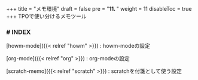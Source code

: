 +++
title = "メモ環境"
draft = false
pre = "<b>11. </b>"
weight = 11
disableToc = true
+++
TPOで使い分けるメモツール

### # INDEX

[howm-mode]({{< relref "howm" >}})
: howm-modeの設定

[org-mode]({{< relref "org" >}})
: org-modeの設定

[scratch-memo]({{< relref "scratch" >}})
: scratchを付箋として使う設定


